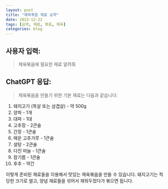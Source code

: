```yaml
---
layout: post
title: "제육볶음 재료 요약"
date: 2023-12-22
tags: [요약, 재료, 볶음, 제육]
categories: blog
---
```


## 사용자 입력:
> 제육볶음에 필요한 재료 알려줘

## ChatGPT 응답:
> 제육볶음을 만들기 위한 기본 재료는 다음과 같습니다:

1. 돼지고기 (목살 또는 삼겹살) - 약 500g
2. 양파 - 1개
3. 대파 - 1대
4. 고추장 - 2큰술
5. 간장 - 1큰술
6. 매운 고추가루 - 1큰술
7. 설탕 - 2큰술
8. 다진 마늘 - 1큰술
9. 참기름 - 1큰술
10. 후추 - 약간

이렇게 준비된 재료들을 이용해서 맛있는 제육볶음을 만들 수 있습니다. 돼지고기는 적당한 크기로 썰고, 양념 재료들을 섞어서 재워두었다가 볶으면 됩니다.

